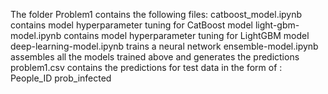 The folder Problem1 contains the following files:
catboost_model.ipynb contains model hyperparameter tuning for CatBoost model
light-gbm-model.ipynb contains model hyperparameter tuning for LightGBM model
deep-learning-model.ipynb trains a neural network
ensemble-model.ipynb assembles all the models trained above and generates the predictions
problem1.csv contains the predictions for test data in the form of :
People_ID  prob_infected